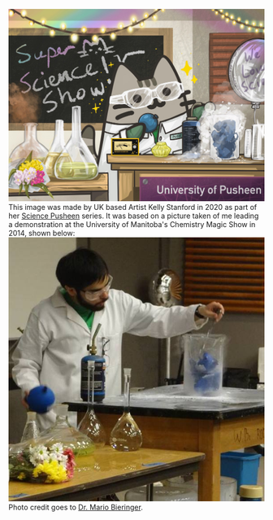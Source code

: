 ![Pusheen the Cat leading a Science Show](/images/measpusheenKellyStanford.jpg)
This image was made by UK based Artist Kelly Stanford in 2020 as part of her [Science Pusheen](https://kellystanford.co.uk/science-pusheen) series. It was based on a picture taken of me leading a demonstration at the University of Manitoba's Chemistry Magic Show in 2014, shown below:
![Tristan Smythe leading a demonstration at the University of Manitoba Chemistry Magic Show](/images/464150642_8924738864224336_3543680502029724235_n.jpg) 
Photo credit goes to [Dr. Mario Bieringer](https://home.cc.umanitoba.ca/~bieringe/). 